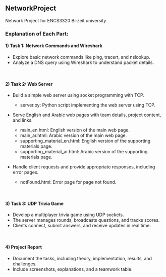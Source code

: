 ## NetworkProject
Network Project for ENCS3320 Birzeit university

### Explanation of Each Part: 

#### 1) Task 1: Network Commands and Wireshark
- Explore basic network commands like ping, tracert, and nslookup.
- Analyze a DNS query using Wireshark to understand packet details.
<br>

#### 2) Task 2: Web Server
- Build a simple web server using socket programming with TCP.
     - server.py: Python script implementing the web server using TCP.

- Serve English and Arabic web pages with team details, project content, and links.
     - main_en.html: English version of the main web page.
     - main_ar.html: Arabic version of the main web page.
     - supporting_material_en.html: English version of the supporting materials page.
     - supporting_material_ar.html: Arabic version of the supporting materials page.
       
- Handle client requests and provide appropriate responses, including error pages.
     - notFound.html: Error page for page not found.
<br>


#### 3) Task 3: UDP Trivia Game
- Develop a multiplayer trivia game using UDP sockets.
- The server manages rounds, broadcasts questions, and tracks scores.
- Clients connect, submit answers, and receive updates in real time.
<br>


#### 4) Project Report
- Document the tasks, including theory, implementation, results, and challenges.
- Include screenshots, explanations, and a teamwork table.
  


 
 
